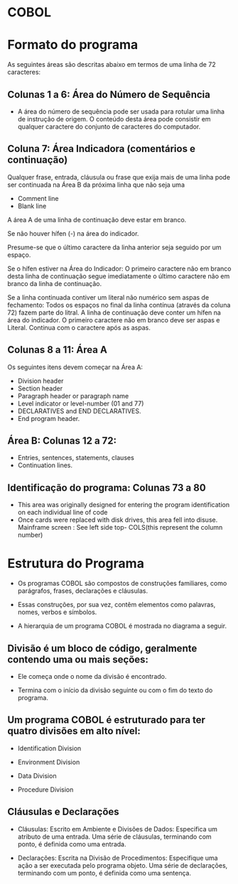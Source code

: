 # COBOL 

# Formato do programa

As seguintes áreas são descritas abaixo em termos de uma linha de 72 caracteres:

## Colunas 1 a 6: Área do Número de Sequência

- A área do número de sequência pode ser usada para rotular uma linha de instrução de origem. O conteúdo desta área pode consistir em qualquer caractere do conjunto de caracteres do computador.

## Coluna 7: Área Indicadora (comentários e continuação)

Qualquer frase, entrada, cláusula ou frase que exija mais de uma linha pode ser continuada na Área B da próxima linha que não seja uma
- Comment line
- Blank line

A área A de uma linha de continuação deve estar em branco.

Se não houver hífen (-) na área do indicador.

Presume-se que o último caractere da linha anterior seja seguido por um espaço.

Se o hífen estiver na Área do Indicador: O primeiro caractere não em branco desta linha de continuação segue imediatamente o último caractere não em branco da linha de continuação.

Se a linha continuada contiver um literal não numérico sem aspas de fechamento:
Todos os espaços no final da linha contínua (através da coluna 72) fazem parte do litral.
A linha de continuação deve conter um hífen na área do indicador.
O primeiro caractere não em branco deve ser aspas e Literal.
Continua com o caractere após as aspas.

## Colunas 8 a 11: Área A

Os seguintes itens devem começar na Área A:
- Division header
- Section header
- Paragraph header or paragraph name
- Level indicator or level-number (01 and 77)
- DECLARATIVES and END DECLARATIVES.
- End program header.

## Área B: Colunas 12 a 72:
- Entries, sentences, statements, clauses
- Continuation lines.

## Identificação do programa: Colunas 73 a 80

- This area was originally designed for entering the program identification on each individual line of code
- Once cards were replaced with disk drives, this area fell into disuse.
Mainframe screen : See left side top- COLS(this represent the column number)

# Estrutura do Programa

- Os programas COBOL são compostos de construções familiares, como parágrafos, frases, declarações e cláusulas.

- Essas construções, por sua vez, contêm elementos como palavras, nomes, verbos e símbolos.

- A hierarquia de um programa COBOL é mostrada no diagrama a seguir.


## Divisão é um bloco de código, geralmente contendo uma ou mais seções:

- Ele começa onde o nome da divisão é encontrado.

- Termina com o início da divisão seguinte ou com o fim do texto do programa.


## Um programa COBOL é estruturado para ter quatro divisões em alto nível:

- Identification Division

- Environment Division

- Data Division

- Procedure Division

## Cláusulas e Declarações

- Cláusulas: Escrito em Ambiente e Divisões de Dados: Especifica um atributo de uma entrada. Uma série de cláusulas, terminando com ponto, é definida como uma entrada.

- Declarações: Escrita na Divisão de Procedimentos: Especifique uma ação a ser executada pelo programa objeto. Uma série de declarações, terminando com um ponto, é definida como uma sentença.
